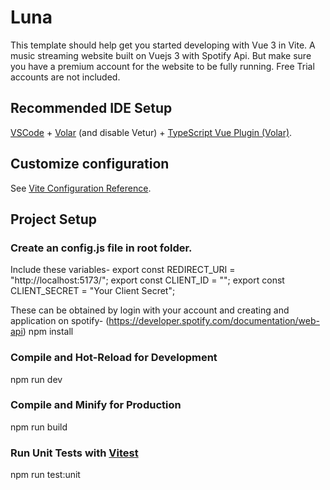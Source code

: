# Luna

This template should help get you started developing with Vue 3 in Vite.
A music streaming website built on Vuejs 3 with Spotify Api.
But make sure you have a premium account for the website to be fully running. Free Trial accounts are not included.

## Recommended IDE Setup

[VSCode](https://code.visualstudio.com/) + [Volar](https://marketplace.visualstudio.com/items?itemName=Vue.volar) (and disable Vetur) + [TypeScript Vue Plugin (Volar)](https://marketplace.visualstudio.com/items?itemName=Vue.vscode-typescript-vue-plugin).

## Customize configuration

See [Vite Configuration Reference](https://vitejs.dev/config/).

## Project Setup

### Create an config.js file in root folder.

Include these variables-
export const REDIRECT_URI = "http://localhost:5173/";
export const CLIENT_ID = "<Your Client Id>";
export const CLIENT_SECRET = "Your Client Secret";

These can be obtained by login with your account and creating and application on spotify- (https://developer.spotify.com/documentation/web-api)
npm install


### Compile and Hot-Reload for Development


npm run dev


### Compile and Minify for Production


npm run build


### Run Unit Tests with [Vitest](https://vitest.dev/)


npm run test:unit

